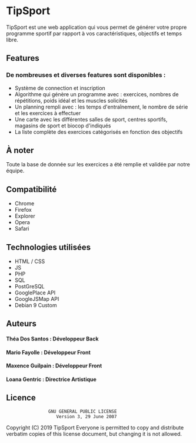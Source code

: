 # TipSport

TipSport est une web application qui vous permet de générer votre propre programme sportif par rapport à vos caractéristiques, objectifs et temps libre. 

## Features

### De nombreuses et diverses features sont disponibles :
- Système de connection et inscription
- Algorithme qui génère un programme avec : exercices, nombres de répétitions, poids idéal et les muscles solicités
- Un planning rempli avec : les temps d'entraînement, le nombre de série et les exercices à effectuer
- Une carte avec les différentes salles de sport, centres sportifs, magasins de sport et biocop d'indiqués
- La liste complète des exercices catégorisés en fonction des objectifs 

## À noter

Toute la base de donnée sur les exercices a été remplie et validée par notre équipe.

## Compatibilité

- Chrome
- Firefox
- Explorer
- Opera
- Safari

## Technologies utilisées

- HTML / CSS
- JS
- PHP
- SQL
- PostGreSQL
- GooglePlace API
- GoogleJSMap API
- Debian 9 Custom

## Auteurs

#### Théa Dos Santos : Développeur Back
#### Mario Fayolle : Développeur Front
#### Maxence Guilpain : Développeur Front
#### Loana Gentric : Directrice Artistique

## Licence

                    GNU GENERAL PUBLIC LICENSE
                       Version 3, 29 June 2007

 Copyright (C) 2019 TipSport
 Everyone is permitted to copy and distribute verbatim copies
 of this license document, but changing it is not allowed.
